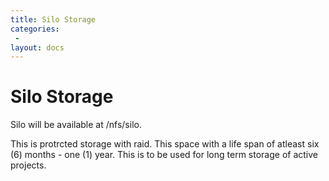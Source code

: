 ```yaml
---
title: Silo Storage
categories:
 -
layout: docs
---
```


# Silo Storage

Silo will be available at /nfs/silo.

This is protrcted storage with raid. This space with a life span of atleast six (6) months - one (1) year. This is to be used for long term storage of active projects. 